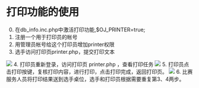 打印功能的使用
=======================
0. 在db_info.inc.php中激活打印功能,$OJ_PRINTER=true;
1. 注册一个用于打印员的帐号
2. 用管理员帐号给这个打印员增加printer权限
3. 选手访问打印页printer.php，提交打印文本
<img src="https://raw.githubusercontent.com/zhblue/hustoj/master/wiki/print1.jpg" >
4. 打印员重新登录，访问打印页 printer.php ，查看打印任务
<img src="https://raw.githubusercontent.com/zhblue/hustoj/master/wiki/print2.jpg" >
5. 打印员点击打印按键，复核打印内容，进行打印，点击打印完成，返回打印页。
<img src="https://raw.githubusercontent.com/zhblue/hustoj/master/wiki/print3.jpg" >
6. 比赛服务人员将打印结果送到选手桌位，选手和打印员根据需要重复第3、4两步。
